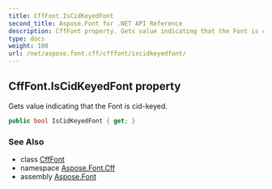 ```yaml
---
title: CffFont.IsCidKeyedFont
second_title: Aspose.Font for .NET API Reference
description: CffFont property. Gets value indicating that the Font is cidkeyed
type: docs
weight: 100
url: /net/aspose.font.cff/cfffont/iscidkeyedfont/
---
```

## CffFont.IsCidKeyedFont property

Gets value indicating that the Font is cid-keyed.

```csharp
public bool IsCidKeyedFont { get; }
```

### See Also

* class [CffFont](../)
* namespace [Aspose.Font.Cff](../../../aspose.font.cff/)
* assembly [Aspose.Font](../../../)


